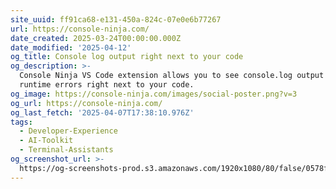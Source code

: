 ```yaml
---
site_uuid: ff91ca68-e131-450a-824c-07e0e6b77267
url: https://console-ninja.com/
date_created: 2025-03-24T00:00:00.000Z
date_modified: '2025-04-12'
og_title: Console log output right next to your code
og_description: >-
  Console Ninja VS Code extension allows you to see console.log output and
  runtime errors right next to your code.
og_image: https://console-ninja.com/images/social-poster.png?v=3
og_url: https://console-ninja.com/
og_last_fetch: '2025-04-07T17:38:10.976Z'
tags:
  - Developer-Experience
  - AI-Toolkit
  - Terminal-Assistants
og_screenshot_url: >-
  https://og-screenshots-prod.s3.amazonaws.com/1920x1080/80/false/0578fd8ef3971e256c314ab4e4b00a4664738575664eeb51d237c244c6a4aaff.jpeg
---
```





